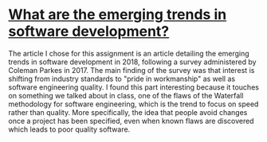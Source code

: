 # [What are the emerging trends in software development?](http://searchsoftwarequality.techtarget.com/photostory/252434264/What-are-the-emerging-trends-in-software-development/1/Make-software-engineering-quality-job-one)
The article I chose for this assignment is an article detailing the emerging trends in software development in 2018, following a survey administered by Coleman Parkes in 2017. The main finding of the survey was that interest is shifting from industry standards to "pride in workmanship" as well as software engineering quality. I found this part interesting because it touches on something we talked about in class, one of the flaws of the Waterfall methodology for software engineering, which is the trend to focus on speed rather than quality. More specifically, the idea that people avoid changes once a project has been specified, even when known flaws are discovered which leads to poor quality software.